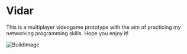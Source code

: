 # Vidar
 
This is a multiplayer videogame prototype with the aim of practicing my networking programming skills. Hope you enjoy it!

![BuildImage](https://user-images.githubusercontent.com/44624042/207089284-696b8318-6727-4fbd-a1ff-6e6e1235201e.JPG)
